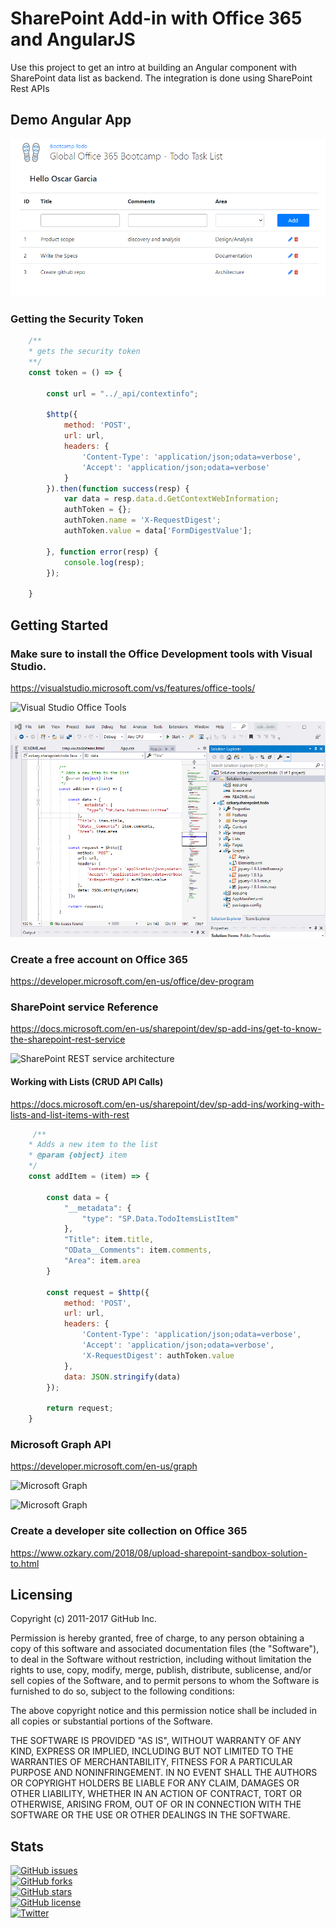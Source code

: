 # SharePoint Add-in with Office 365 and AngularJS

Use this project to get an intro at building an Angular component with SharePoint data list as backend. The integration
is done using SharePoint Rest APIs

## Demo Angular App
<img src="app.png" alt="Demo SharePoint App">

### Getting the Security Token

```javascript
    /**
    * gets the security token
    **/
    const token = () => {
                      
        const url = "../_api/contextinfo";

        $http({
            method: 'POST',
            url: url,
            headers: {
                'Content-Type': 'application/json;odata=verbose',
                'Accept': 'application/json;odata=verbose'
            }
        }).then(function success(resp) {
            var data = resp.data.d.GetContextWebInformation;                
            authToken = {};
            authToken.name = 'X-RequestDigest';
            authToken.value = data['FormDigestValue'];
                
        }, function error(resp) {
            console.log(resp);
        });            
            
    }
```

## Getting Started

### Make sure to install the Office Development tools with Visual Studio.
https://visualstudio.microsoft.com/vs/features/office-tools/
<p>
<img src="https://visualstudio.microsoft.com/wp-content/uploads/2016/06/Templates-1.png" alt="Visual Studio Office Tools"></a>
<p>
<img src="ozkary-sp-app.png" alt="Visual Studio Project"></a>


### Create a free account on Office 365
https://developer.microsoft.com/en-us/office/dev-program
<p>

### SharePoint service Reference
https://docs.microsoft.com/en-us/sharepoint/dev/sp-add-ins/get-to-know-the-sharepoint-rest-service
<p>
<img src="https://docs.microsoft.com/en-us/sharepoint/dev/images/spf15con_rest_reststructure.png" alt="SharePoint REST service architecture"></img>
<p>

#### Working with Lists (CRUD API Calls)

https://docs.microsoft.com/en-us/sharepoint/dev/sp-add-ins/working-with-lists-and-list-items-with-rest

``` javascript
     /**
    * Adds a new item to the list
    * @param {object} item
    */
    const addItem = (item) => {

        const data = {
            "__metadata": {
                "type": "SP.Data.TodoItemsListItem"
            },
            "Title": item.title,
            "OData__Comments": item.comments,
            "Area": item.area
        }

        const request = $http({
            method: 'POST',
            url: url,
            headers: {
                'Content-Type': 'application/json;odata=verbose',
                'Accept': 'application/json;odata=verbose',
                'X-RequestDigest': authToken.value
            },
            data: JSON.stringify(data)
        });

        return request;
    } 

```

### Microsoft Graph API
https://developer.microsoft.com/en-us/graph
<p>
<img src="https://docs.microsoft.com/en-us/graph/images/microsoft-graph-dataconnect-connectors-rebrand-800.png" alt="Microsoft Graph"></img>
<p>
<img src="https://docs.microsoft.com/en-us/graph/images/microsoft-graph.png" alt="Microsoft Graph"></img>

### Create a developer site collection on Office 365
https://www.ozkary.com/2018/08/upload-sharepoint-sandbox-solution-to.html
<p>

## Licensing

Copyright (c) 2011-2017 GitHub Inc.

Permission is hereby granted, free of charge, to any person obtaining a copy of this software and associated documentation files (the "Software"), to deal in the Software without restriction, including without limitation the rights to use, copy, modify, merge, publish, distribute, sublicense, and/or sell copies of the Software, and to permit persons to whom the Software is furnished to do so, subject to the following conditions:

The above copyright notice and this permission notice shall be included in all copies or substantial portions of the Software.

THE SOFTWARE IS PROVIDED "AS IS", WITHOUT WARRANTY OF ANY KIND, EXPRESS OR IMPLIED, INCLUDING BUT NOT LIMITED TO THE WARRANTIES OF MERCHANTABILITY, FITNESS FOR A PARTICULAR PURPOSE AND NONINFRINGEMENT. IN NO EVENT SHALL THE AUTHORS OR COPYRIGHT HOLDERS BE LIABLE FOR ANY CLAIM, DAMAGES OR OTHER LIABILITY, WHETHER IN AN ACTION OF CONTRACT, TORT OR OTHERWISE, ARISING FROM, OUT OF OR IN CONNECTION WITH THE SOFTWARE OR THE USE OR OTHER DEALINGS IN THE SOFTWARE.

##  Stats

<a href="https://github.com/ozkary/sp-addin-todo/issues"><img alt="GitHub issues" src="https://img.shields.io/github/issues/ozkary/sp-addin-todo?style=plastic"></a><br/>
<a href="https://github.com/ozkary/sp-addin-todo/network"><img alt="GitHub forks" src="https://img.shields.io/github/forks/ozkary/sp-addin-todo?style=plastic"></a><br/>
<a href="https://github.com/ozkary/sp-addin-todo/stargazers"><img alt="GitHub stars" src="https://img.shields.io/github/stars/ozkary/sp-addin-todo?style=plastic"></a><br/>
<a href="https://github.com/ozkary/sp-addin-todo"><img alt="GitHub license" src="https://img.shields.io/github/license/ozkary/sp-addin-todo?style=plastic"></a><br/>
<a href="https://twitter.com/intent/tweet?text=Wow:&url=https%3A%2F%2Fgithub.com%2Fozkary%2Fsp-addin-todo"><img alt="Twitter" src="https://img.shields.io/twitter/url?style=social"></a><br/>